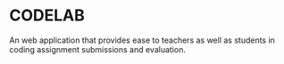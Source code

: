 # CODELAB
An web application that provides ease to teachers as well as students in coding assignment submissions and evaluation. 
